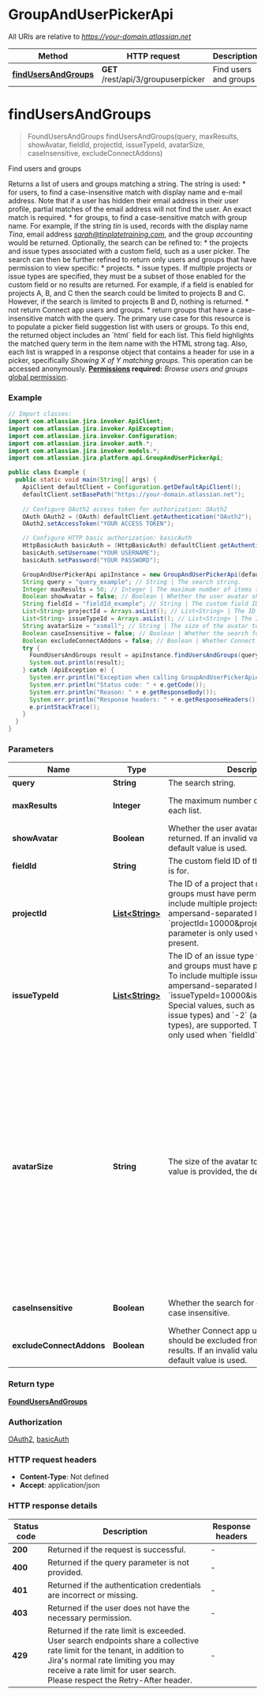 # GroupAndUserPickerApi

All URIs are relative to *https://your-domain.atlassian.net*

| Method | HTTP request | Description |
|------------- | ------------- | -------------|
| [**findUsersAndGroups**](GroupAndUserPickerApi.md#findUsersAndGroups) | **GET** /rest/api/3/groupuserpicker | Find users and groups |


<a id="findUsersAndGroups"></a>
# **findUsersAndGroups**
> FoundUsersAndGroups findUsersAndGroups(query, maxResults, showAvatar, fieldId, projectId, issueTypeId, avatarSize, caseInsensitive, excludeConnectAddons)

Find users and groups

Returns a list of users and groups matching a string. The string is used:   *  for users, to find a case-insensitive match with display name and e-mail address. Note that if a user has hidden their email address in their user profile, partial matches of the email address will not find the user. An exact match is required.  *  for groups, to find a case-sensitive match with group name.  For example, if the string *tin* is used, records with the display name *Tina*, email address *sarah@tinplatetraining.com*, and the group *accounting* would be returned.  Optionally, the search can be refined to:   *  the projects and issue types associated with a custom field, such as a user picker. The search can then be further refined to return only users and groups that have permission to view specific:           *  projects.      *  issue types.          If multiple projects or issue types are specified, they must be a subset of those enabled for the custom field or no results are returned. For example, if a field is enabled for projects A, B, and C then the search could be limited to projects B and C. However, if the search is limited to projects B and D, nothing is returned.  *  not return Connect app users and groups.  *  return groups that have a case-insensitive match with the query.  The primary use case for this resource is to populate a picker field suggestion list with users or groups. To this end, the returned object includes an &#x60;html&#x60; field for each list. This field highlights the matched query term in the item name with the HTML strong tag. Also, each list is wrapped in a response object that contains a header for use in a picker, specifically *Showing X of Y matching groups*.  This operation can be accessed anonymously.  **[Permissions](#permissions) required:** *Browse users and groups* [global permission](https://confluence.atlassian.com/x/yodKLg).

### Example
```java
// Import classes:
import com.atlassian.jira.invoker.ApiClient;
import com.atlassian.jira.invoker.ApiException;
import com.atlassian.jira.invoker.Configuration;
import com.atlassian.jira.invoker.auth.*;
import com.atlassian.jira.invoker.models.*;
import com.atlassian.jira.platform.api.GroupAndUserPickerApi;

public class Example {
  public static void main(String[] args) {
    ApiClient defaultClient = Configuration.getDefaultApiClient();
    defaultClient.setBasePath("https://your-domain.atlassian.net");
    
    // Configure OAuth2 access token for authorization: OAuth2
    OAuth OAuth2 = (OAuth) defaultClient.getAuthentication("OAuth2");
    OAuth2.setAccessToken("YOUR ACCESS TOKEN");

    // Configure HTTP basic authorization: basicAuth
    HttpBasicAuth basicAuth = (HttpBasicAuth) defaultClient.getAuthentication("basicAuth");
    basicAuth.setUsername("YOUR USERNAME");
    basicAuth.setPassword("YOUR PASSWORD");

    GroupAndUserPickerApi apiInstance = new GroupAndUserPickerApi(defaultClient);
    String query = "query_example"; // String | The search string.
    Integer maxResults = 50; // Integer | The maximum number of items to return in each list.
    Boolean showAvatar = false; // Boolean | Whether the user avatar should be returned. If an invalid value is provided, the default value is used.
    String fieldId = "fieldId_example"; // String | The custom field ID of the field this request is for.
    List<String> projectId = Arrays.asList(); // List<String> | The ID of a project that returned users and groups must have permission to view. To include multiple projects, provide an ampersand-separated list. For example, `projectId=10000&projectId=10001`. This parameter is only used when `fieldId` is present.
    List<String> issueTypeId = Arrays.asList(); // List<String> | The ID of an issue type that returned users and groups must have permission to view. To include multiple issue types, provide an ampersand-separated list. For example, `issueTypeId=10000&issueTypeId=10001`. Special values, such as `-1` (all standard issue types) and `-2` (all subtask issue types), are supported. This parameter is only used when `fieldId` is present.
    String avatarSize = "xsmall"; // String | The size of the avatar to return. If an invalid value is provided, the default value is used.
    Boolean caseInsensitive = false; // Boolean | Whether the search for groups should be case insensitive.
    Boolean excludeConnectAddons = false; // Boolean | Whether Connect app users and groups should be excluded from the search results. If an invalid value is provided, the default value is used.
    try {
      FoundUsersAndGroups result = apiInstance.findUsersAndGroups(query, maxResults, showAvatar, fieldId, projectId, issueTypeId, avatarSize, caseInsensitive, excludeConnectAddons);
      System.out.println(result);
    } catch (ApiException e) {
      System.err.println("Exception when calling GroupAndUserPickerApi#findUsersAndGroups");
      System.err.println("Status code: " + e.getCode());
      System.err.println("Reason: " + e.getResponseBody());
      System.err.println("Response headers: " + e.getResponseHeaders());
      e.printStackTrace();
    }
  }
}
```

### Parameters

| Name | Type | Description  | Notes |
|------------- | ------------- | ------------- | -------------|
| **query** | **String**| The search string. | |
| **maxResults** | **Integer**| The maximum number of items to return in each list. | [optional] [default to 50] |
| **showAvatar** | **Boolean**| Whether the user avatar should be returned. If an invalid value is provided, the default value is used. | [optional] [default to false] |
| **fieldId** | **String**| The custom field ID of the field this request is for. | [optional] |
| **projectId** | [**List&lt;String&gt;**](String.md)| The ID of a project that returned users and groups must have permission to view. To include multiple projects, provide an ampersand-separated list. For example, &#x60;projectId&#x3D;10000&amp;projectId&#x3D;10001&#x60;. This parameter is only used when &#x60;fieldId&#x60; is present. | [optional] |
| **issueTypeId** | [**List&lt;String&gt;**](String.md)| The ID of an issue type that returned users and groups must have permission to view. To include multiple issue types, provide an ampersand-separated list. For example, &#x60;issueTypeId&#x3D;10000&amp;issueTypeId&#x3D;10001&#x60;. Special values, such as &#x60;-1&#x60; (all standard issue types) and &#x60;-2&#x60; (all subtask issue types), are supported. This parameter is only used when &#x60;fieldId&#x60; is present. | [optional] |
| **avatarSize** | **String**| The size of the avatar to return. If an invalid value is provided, the default value is used. | [optional] [default to xsmall] [enum: xsmall, xsmall@2x, xsmall@3x, small, small@2x, small@3x, medium, medium@2x, medium@3x, large, large@2x, large@3x, xlarge, xlarge@2x, xlarge@3x, xxlarge, xxlarge@2x, xxlarge@3x, xxxlarge, xxxlarge@2x, xxxlarge@3x] |
| **caseInsensitive** | **Boolean**| Whether the search for groups should be case insensitive. | [optional] [default to false] |
| **excludeConnectAddons** | **Boolean**| Whether Connect app users and groups should be excluded from the search results. If an invalid value is provided, the default value is used. | [optional] [default to false] |

### Return type

[**FoundUsersAndGroups**](FoundUsersAndGroups.md)

### Authorization

[OAuth2](../README.md#OAuth2), [basicAuth](../README.md#basicAuth)

### HTTP request headers

 - **Content-Type**: Not defined
 - **Accept**: application/json

### HTTP response details
| Status code | Description | Response headers |
|-------------|-------------|------------------|
| **200** | Returned if the request is successful. |  -  |
| **400** | Returned if the query parameter is not provided. |  -  |
| **401** | Returned if the authentication credentials are incorrect or missing. |  -  |
| **403** | Returned if the user does not have the necessary permission. |  -  |
| **429** | Returned if the rate limit is exceeded. User search endpoints share a collective rate limit for the tenant, in addition to Jira&#39;s normal rate limiting you may receive a rate limit for user search. Please respect the Retry-After header. |  -  |


